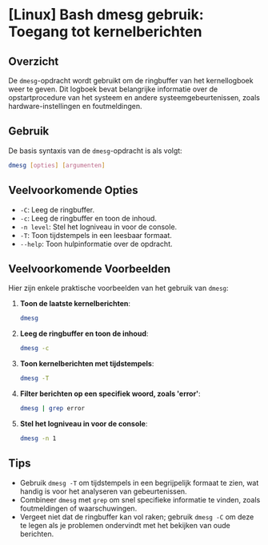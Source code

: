 # [Linux] Bash dmesg gebruik: Toegang tot kernelberichten

## Overzicht
De `dmesg`-opdracht wordt gebruikt om de ringbuffer van het kernellogboek weer te geven. Dit logboek bevat belangrijke informatie over de opstartprocedure van het systeem en andere systeemgebeurtenissen, zoals hardware-instellingen en foutmeldingen.

## Gebruik
De basis syntaxis van de `dmesg`-opdracht is als volgt:

```bash
dmesg [opties] [argumenten]
```

## Veelvoorkomende Opties
- `-C`: Leeg de ringbuffer.
- `-c`: Leeg de ringbuffer en toon de inhoud.
- `-n level`: Stel het logniveau in voor de console.
- `-T`: Toon tijdstempels in een leesbaar formaat.
- `--help`: Toon hulpinformatie over de opdracht.

## Veelvoorkomende Voorbeelden
Hier zijn enkele praktische voorbeelden van het gebruik van `dmesg`:

1. **Toon de laatste kernelberichten**:
   ```bash
   dmesg
   ```

2. **Leeg de ringbuffer en toon de inhoud**:
   ```bash
   dmesg -c
   ```

3. **Toon kernelberichten met tijdstempels**:
   ```bash
   dmesg -T
   ```

4. **Filter berichten op een specifiek woord, zoals 'error'**:
   ```bash
   dmesg | grep error
   ```

5. **Stel het logniveau in voor de console**:
   ```bash
   dmesg -n 1
   ```

## Tips
- Gebruik `dmesg -T` om tijdstempels in een begrijpelijk formaat te zien, wat handig is voor het analyseren van gebeurtenissen.
- Combineer `dmesg` met `grep` om snel specifieke informatie te vinden, zoals foutmeldingen of waarschuwingen.
- Vergeet niet dat de ringbuffer kan vol raken; gebruik `dmesg -C` om deze te legen als je problemen ondervindt met het bekijken van oude berichten.